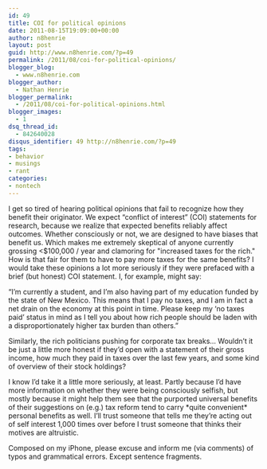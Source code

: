 ```yaml
---
id: 49
title: COI for political opinions
date: 2011-08-15T19:09:00+00:00
author: n8henrie
layout: post
guid: http://www.n8henrie.com/?p=49
permalink: /2011/08/coi-for-political-opinions/
blogger_blog:
  - www.n8henrie.com
blogger_author:
  - Nathan Henrie
blogger_permalink:
  - /2011/08/coi-for-political-opinions.html
blogger_images:
  - 1
dsq_thread_id:
  - 842640028
disqus_identifier: 49 http://n8henrie.com/?p=49
tags:
- behavior
- musings
- rant
categories:
- nontech
---
```

<div>
  I get so tired of hearing political opinions that fail to recognize how they benefit their originator. We expect “conflict of interest” (COI) statements for research, because we realize that expected benefits reliably affect outcomes. Whether consciously or not, we are designed to have biases that benefit us. Which makes me extremely skeptical of anyone currently grossing <$100,000 / year and clamoring for "increased taxes for the rich." How is that fair for them to have to pay more taxes for the same benefits? I would take these opinions a lot more seriously if they were prefaced with a brief (but honest) COI statement. I, for example, might say: 
  
  <p>
    “I’m currently a student, and I’m also having part of my education funded by the state of New Mexico. This means that I pay no taxes, and I am in fact a net drain on the economy at this point in time. Please keep my ‘no taxes paid’ status in mind as I tell you about how rich people should be laden with a disproportionately higher tax burden than others.”
  </p>
  
  <p>
    Similarly, the rich politicians pushing for corporate tax breaks… Wouldn’t it be just a little more honest if they’d open with a statement of their gross income, how much they paid in taxes over the last few years, and some kind of overview of their stock holdings?
  </p>
  
  <p>
    I know I’d take it a little more seriously, at least. Partly because I’d have more information on whether they were being consciously selfish, but mostly because it might help them see that the purported universal benefits of their suggestions on (e.g.) tax reform tend to carry *quite convenient* personal benefits as well. I’ll trust someone that tells me they’re acting out of self interest 1,000 times over before I trust someone that thinks their motives are altruistic.
  </p>
  
  <p>
    Composed on my iPhone, please excuse and inform me (via comments) of typos and grammatical errors. Except sentence fragments.
  </p>
</div>

<div>
</div>